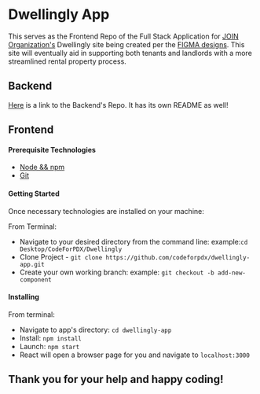 # Dwellingly App

This serves as the Frontend Repo of the Full Stack Application for [JOIN Organization's](https://joinpdx.org/) Dwellingly site being created per the [FIGMA designs](https://drive.google.com/file/d/1YqboQogczYm1HkyRqEtVSzeQ61T9hWU2/view). This site will eventually aid in supporting both tenants and landlords with a more streamlined rental property process.

## Backend

[Here](https://github.com/codeforpdx/dwellinglybackend) is a link to the Backend's Repo. It has its own README as well!

## Frontend

#### Prerequisite Technologies

- [Node && npm](https://nodejs.org/en/download/)
- [Git](https://gist.github.com/derhuerst/1b15ff4652a867391f03)


#### Getting Started

Once necessary technologies are installed on your machine:

From Terminal:

- Navigate to your desired directory from the command line:
    example:`cd Desktop/CodeForPDX/Dwellingly`
- Clone Project - `git clone https://github.com/codeforpdx/dwellingly-app.git`
- Create your own working branch:
    example: `git checkout -b add-new-component`


#### Installing

From terminal:
- Navigate to app's directory: `cd dwellingly-app`
- Install: `npm install`
- Launch: `npm start`
- React will open a browser page for you and navigate to `localhost:3000`

## Thank you for your help and happy coding!
